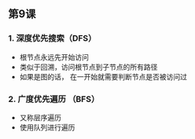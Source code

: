 ## 第9课

### 1. 深度优先搜索（DFS）

- 根节点永远先开始访问
- 类似于回溯，访问根节点到子节点的所有路径
- 如果是图的话， 在一开始就需要判断节点是否被访问过

### 2. 广度优先遍历 （BFS）

- 又称层序遍历
- 使用队列进行遍历